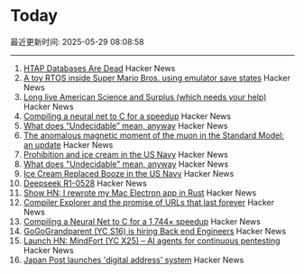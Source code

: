 # Today

最近更新时间: 2025-05-29 08:08:58

--- 
1. [HTAP Databases Are Dead](https://www.mooncake.dev/blog/htap-is-dead) Hacker News
2. [A toy RTOS inside Super Mario Bros. using emulator save states](https://prettygoodblog.com/p/what-threads-are-part-2) Hacker News
3. [Long live American Science and Surplus (which needs your help)](https://milwaukeerecord.com/city-life/long-live-american-science-surplus-which-needs-your-help/) Hacker News
4. [Compiling a neural net to C for a speedup](https://slightknack.dev/blog/difflogic/) Hacker News
5. [What does “Undecidable” mean, anyway](https://buttondown.com/hillelwayne/archive/what-does-undecidable-mean-anyway/) Hacker News
6. [The anomalous magnetic moment of the muon in the Standard Model: an update](https://arxiv.org/abs/2505.21476) Hacker News
7. [Prohibition and ice cream in the US Navy](https://www.oldsaltblog.com/2025/05/how-ice-cream-replaced-booze-in-the-us-navy-2/) Hacker News
8. [What does "Undecidable" mean, anyway](https://buttondown.com/hillelwayne/archive/what-does-undecidable-mean-anyway/) Hacker News
9. [Ice Cream Replaced Booze in the US Navy](https://www.oldsaltblog.com/2025/05/how-ice-cream-replaced-booze-in-the-us-navy-2/) Hacker News
10. [Deepseek R1-0528](https://huggingface.co/deepseek-ai/DeepSeek-R1-0528) Hacker News
11. [Show HN: I rewrote my Mac Electron app in Rust](https://desktopdocs.com/?v=2025) Hacker News
12. [Compiler Explorer and the promise of URLs that last forever](https://xania.org/202505/compiler-explorer-urls-forever) Hacker News
13. [Compiling a Neural Net to C for a 1,744× speedup](https://slightknack.dev/blog/difflogic/) Hacker News
14. [GoGoGrandparent (YC S16) is hiring Back end Engineers](https://news.ycombinator.com/item?id=44118127) Hacker News
15. [Launch HN: MindFort (YC X25) – AI agents for continuous pentesting](https://news.ycombinator.com/item?id=44117465) Hacker News
16. [Japan Post launches 'digital address' system](https://www.japantimes.co.jp/business/2025/05/27/companies/japan-post-digital-address/) Hacker News
